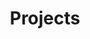 ---
title: Projects

# Listing view
view: community/custom_card

# Optional header image (relative to `assets/media/` folder).
banner:
  caption: ''
  image: 'recruitment.jpg'
---